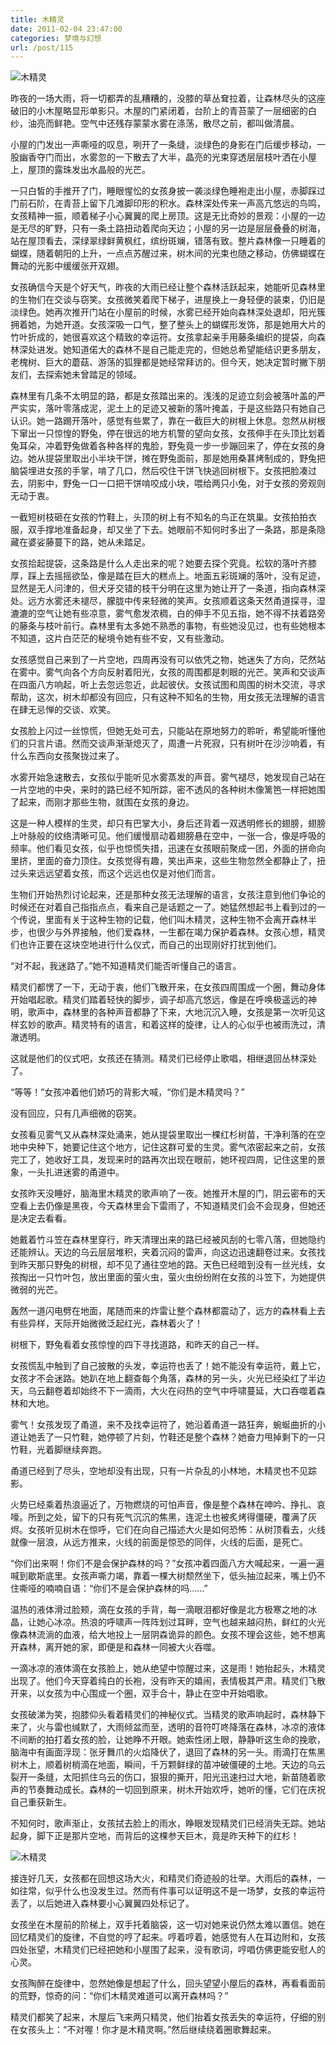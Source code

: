 ```yaml
---
title: 木精灵
date: 2011-02-04 23:47:00
categories: 梦境与幻想
url: /post/115
---
```


![木精灵](http://qiniu.colacdn.com/img/posts/2011-02/02-04/6.jpg)

昨夜的一场大雨，将一切都弄的乱糟糟的，没膝的草丛耷拉着，让森林尽头的这座破旧的小木屋略显形单影只。木屋的门紧闭着，台阶上的青苔蒙了一层细密的白纱，油亮而鲜艳。空气中还残存蒙蒙水雾在涤荡，散尽之前，都叫做清晨。

小屋的门发出一声嘶哑的叹息，咧开了一条缝，淡绿色的身影在门后缓步移动，一股幽香夺门而出，水雾忽的一下散去了大半，晶亮的光束穿透层层枝叶洒在小屋上，屋顶的露珠发出水晶般的光芒。

一只白皙的手推开了门，睡眼惺忪的女孩身披一袭淡绿色睡袍走出小屋，赤脚踩过门前石阶，在青苔上留下几滩脚印形的积水。森林深处传来一声高亢悠远的鸟鸣，女孩精神一振，顺着梯子小心翼翼的爬上房顶。这是无比奇妙的景观：小屋的一边是无尽的旷野，只有一条土路扭动着爬向天边；小屋的另一边是层层叠叠的树海，站在屋顶看去，深绿翠绿鲜黄枫红，缤纷斑斓，错落有致。整片森林像一只睡着的蝴蝶，随着朝阳的上升，一点点苏醒过来，树木间的光束也随之移动，仿佛蝴蝶在舞动的光影中缓缓张开双翅。

女孩确信今天是个好天气，昨夜的大雨已经让整个森林活跃起来，她能听见森林里的生物们在交谈与窃笑。女孩微笑着爬下梯子，进屋换上一身轻便的装束，仍旧是淡绿色。她再次推开门站在小屋前的时候，水雾已经开始向森林深处退却，阳光簇拥着她，为她开道。女孩深吸一口气，整了整头上的蝴蝶形发饰，那是她用大片的竹叶折成的，她很喜欢这个精致的幸运符。女孩拿起亲手用藤条编织的提袋，向森林深处进发。她知道偌大的森林不是自己能走完的，但她总希望能结识更多朋友，老槐树、巨大的蘑菇、游荡的狐狸都是她经常拜访的。但今天，她决定暂时撇下朋友们，去探索她未曾踏足的领域。

森林里有几条不太明显的路，都是女孩踏出来的。浅浅的足迹立刻会被落叶盖的严严实实，落叶零落成泥，泥土上的足迹又被新的落叶掩盖，于是这些路只有她自己认识。她一路踢开落叶，感觉有些累了，靠在一截巨大的树根上休息。忽然从树根下窜出一只惊惶的野兔，停在很远的地方机警的望向女孩，女孩伸手在头顶比划着兔耳朵，冲着野兔做着各种各样的鬼脸，野兔竟一步一步蹦回来了，停在女孩的身边。她从提袋里取出小半块干饼，摊在野兔面前，那是她用桑葚烤制成的，野兔把脑袋埋进女孩的手掌，啃了几口，然后咬住干饼飞快逃回树根下。女孩把脸凑过去，阴影中，野兔一口一口把干饼啃咬成小块，喂给两只小兔，对于女孩的旁观则无动于衷。

一截短树枝砸在女孩的竹鞋上，头顶的树上有不知名的鸟正在筑巢。女孩拍拍衣服，双手撑地准备起身，却又坐了下去。她眼前不知何时多出了一条路，那是条隐藏在婆娑藤蔓下的路，她从未踏足。

女孩拾起提袋，这条路是什么人走出来的呢？她要去探个究竟。松软的落叶齐膝厚，踩上去摇摇欲坠，像是踏在巨大的糕点上。地面五彩斑斓的落叶，没有足迹，显然是无人问津的，但犬牙交错的枝干分明在这里为她让开了一条道，指向森林深处。远方水雾还未褪尽，朦胧中传来轻微的笑声。女孩顺着这条天然甬道探寻，湿漉漉的空气让她有些凉意，雾气愈发浓稠，白的伸手不见五指，她不得不扶着路旁的藤条与枝叶前行。森林里有太多她不熟悉的事物，有些她没见过，也有些她根本不知道，这片白茫茫的秘境令她有些不安，又有些激动。

女孩感觉自己来到了一片空地，四周再没有可以依凭之物，她迷失了方向，茫然站在雾中。雾气向各个方向反射着阳光，女孩的周围都是刺眼的光芒。笑声和交谈声在四面八方响起，听上去忽远忽近，此起彼伏。女孩试图和周围的树木交流，寻求帮助，这次，树木却都没有回应，只有这种不知名的生物，用女孩无法理解的语言在肆无忌惮的交谈、欢笑。

女孩脸上闪过一丝惊慌，但她无处可去，只能站在原地努力的聆听，希望能听懂他们的只言片语。然而交谈声渐渐熄灭了，周遭一片死寂，只有树叶在沙沙响着，有什么东西向女孩聚拢过来了。

水雾开始急速散去，女孩似乎能听见水雾蒸发的声音。雾气褪尽，她发现自己站在一片空地的中央，来时的路已经不知所踪，密不透风的各种树木像篱笆一样把她围了起来，而刚才那些生物，就围在女孩的身边。

这是一种人模样的生灵，却只有巴掌大小，身后还背着一双透明修长的翅膀，翅膀上叶脉般的纹络清晰可见。他们缓慢扇动着翅膀悬在空中，一张一合，像是呼吸的频率。他们看见女孩，似乎也惊慌失措，迅速在女孩眼前聚成一团，外面的拼命向里挤，里面的奋力顶住。女孩觉得有趣，笑出声来，这些生物忽然全都静止了，扭过头来远远望着女孩，而这个远远也仅是对他们而言。

生物们开始热烈讨论起来，还是那种女孩无法理解的语言，女孩注意到他们争论的时候还在对着自己指指点点，看来自己是话题之一了。她猛然想起书上看到过的一个传说，里面有关于这种生物的记载，他们叫木精灵，这种生物不会离开森林半步，也很少与外界接触，他们爱森林，一生都在竭力保护着森林。女孩心想，精灵们也许正要在这块空地进行什么仪式，而自己的出现刚好打扰到他们。

“对不起，我迷路了。”她不知道精灵们能否听懂自己的语言。

精灵们都愣了一下，无动于衷，他们飞散开来，在女孩四周围成一个圈，舞动身体开始唱起歌。精灵们踏着轻快的脚步，调子却高亢悠远，像是在呼唤极遥远的神明，歌声中，森林里的各种声音都静了下来，大地沉沉入睡，女孩是第一次听见这样玄妙的歌声。精灵特有的语言，和着这样的旋律，让人的心似乎也被雨洗过，清澈透明。

这就是他们的仪式吧，女孩还在猜测。精灵们已经停止歌唱，相继退回丛林深处了。

“等等！”女孩冲着他们娇巧的背影大喊，“你们是木精灵吗？”

没有回应，只有几声细微的窃笑。

女孩看见雾气又从森林深处涌来，她从提袋里取出一棵红杉树苗，干净利落的在空地中央种下，她要记住这个地方，记住这群可爱的生灵。雾气浓密起来之前，女孩完工了，她收好工具，发现来时的路再次出现在眼前，她环视四周，记住这里的景象，一头扎进迷雾的甬道中。

女孩昨天没睡好，脑海里木精灵的歌声响了一夜。她推开木屋的门，阴云密布的天空看上去仍像是黑夜，今天森林里会下雷雨了，不知道精灵们会不会现身，但她还是决定去看看。

她戴着竹斗笠在森林里穿行，昨天清理出来的路已经被风刮的七零八落，但她隐约还能辨认。天边的乌云层层堆积，夹着沉闷的雷声，向这边迅速翻卷过来。女孩找到昨天那只野兔的树根，却不见了通往空地的路。天色已经暗到没有一丝光线，女孩掏出一只竹叶包，放出里面的萤火虫，萤火虫纷纷附在女孩的斗笠下，为她提供微弱的光芒。

轰然一道闪电劈在地面，尾随而来的炸雷让整个森林都震动了，远方的森林看上去有些异样，天际开始微微泛起红光，森林着火了！

树根下，野兔看着女孩惊惶的四下寻找道路，和昨天的自己一样。

女孩慌乱中触到了自己披散的头发，幸运符也丢了！她不能没有幸运符，戴上它，女孩才不会迷路。她趴在地上翻查每个角落，森林的另一头，火光已经染红了半边天，乌云翻卷着却始终不下一滴雨，大火在闷热的空气中呼啸蔓延，大口吞噬着森林和大地。

雾气！女孩发现了甬道，来不及找幸运符了，她沿着甬道一路狂奔，蜿蜒曲折的小道让她丢了一只竹鞋，她停顿了片刻，竹鞋还是整个森林？她奋力甩掉剩下的一只竹鞋，光着脚继续奔跑。

甬道已经到了尽头，空地却没有出现，只有一片杂乱的小林地，木精灵也不见踪影。

火势已经乘着热浪逼近了，万物燃烧的可怕声音，像是整个森林在呻吟、挣扎、哀嚎。所到之处，留下的只有死气沉沉的焦黑，连泥土也被炙烤得僵硬，覆满了灰烬。女孩听见树木在惊呼，它们在向自己描述大火是如何恐怖：从树顶看去，火线就像一层浪，从远方推来，火线的前面是惊恐的同伴，火线的后面，是死亡。

“你们出来啊！你们不是会保护森林的吗？”女孩冲着四面八方大喊起来，一遍一遍喊到歇斯底里。女孩声嘶力竭，靠着一棵大树颓然坐下，低头抽泣起来，嘴上仍不住嘶哑的喃喃自语：“你们不是会保护森林的吗……”

温热的液体滑过脸颊，滴在女孩的手背，每一滴眼泪都好像是北方极寒之地的冰晶，让她心冰凉。热浪的呼啸声一阵阵划过耳畔，空气也越来越闷热，鲜红的火光像森林流淌的血液，给大地投上一层阴森诡异的颜色。女孩不理会这些，她不想离开森林，离开她的家，即便是和森林一同被大火吞噬。

一滴冰凉的液体滴在女孩脸上，她从绝望中惊醒过来，这是雨！她抬起头，木精灵出现了。他们今天穿着纯白的长袍，没有昨天的嬉闹，表情极其严肃。精灵们飞散开来，以女孩为中心围成一个圈，双手合十，静止在空中开始唱歌。

女孩破涕为笑，抱膝仰头看着精灵们的神秘仪式。当精灵的歌声响起时，森林静下来了，火与雷也缄默了，大雨倾盆而至，透明的音符叮咚降落在森林，冰凉的液体不间断的拍打着女孩的脸，让她睁不开眼。她索性闭上眼，静静听这生命的挽歌，脑海中有画面浮现：张牙舞爪的火焰降伏了，退回了森林的另一头。雨滴打在焦黑树木上，顺着树梢滴在地面，瞬间，千万颗鲜绿的苗冲破僵硬的土地。天边的乌云裂开一条缝，太阳抓住乌云的伤口，狠狠的撕开，阳光迅速扫过大地，新苗随着歌声的节奏舞动成长。森林的一切回到原来，树木开始欢呼，她听的懂，它们在庆祝自己重获新生。

不知何时，歌声渐止，女孩拭去脸上的雨水，睁眼发现精灵们已经消失无踪。她站起身，脚下正是那片空地，而背后的这棵参天巨木，竟是昨天种下的红杉！

![木精灵](http://qiniu.colacdn.com/img/posts/2011-02/02-04/7.jpg)

接连好几天，女孩都在回想这场大火，和精灵们奇迹般的壮举。大雨后的森林，一如往常，似乎什么也没发生过。然而有件事可以证明这不是一场梦，女孩的幸运符丢了，以后她进入森林要小心翼翼四处标记了。

女孩坐在木屋前的阶梯上，双手托着脑袋，这一切对她来说仍然太难以置信。她在回忆精灵们的旋律，不自觉的哼了起来。哼着哼着，她感觉有人在耳边附和，女孩四处张望，木精灵们已经把她和小屋围了起来，没有歌词，哼唱仿佛更能安慰人的心灵。

女孩陶醉在旋律中，忽然她像是想起了什么，回头望望小屋后的森林，再看看面前的荒野，惊奇的问：“你们木精灵难道可以离开森林吗？”

精灵们都笑了起来，木屋后飞来两只精灵，他们抬着女孩丢失的幸运符，仔细的别在女孩头上：“不对喔！你才是木精灵啊。”然后继续绕着圈歌舞起来。